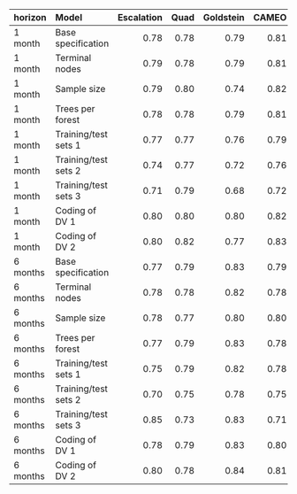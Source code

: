 |horizon  |Model                | Escalation| Quad| Goldstein| CAMEO| Average|
|:--------|:--------------------|----------:|----:|---------:|-----:|-------:|
|1 month  |Base specification   |       0.78| 0.78|      0.79|  0.81|    0.82|
|1 month  |Terminal nodes       |       0.79| 0.78|      0.79|  0.81|    0.82|
|1 month  |Sample size          |       0.79| 0.80|      0.74|  0.82|    0.84|
|1 month  |Trees per forest     |       0.78| 0.78|      0.79|  0.81|    0.82|
|1 month  |Training/test sets 1 |       0.77| 0.77|      0.76|  0.79|    0.80|
|1 month  |Training/test sets 2 |       0.74| 0.77|      0.72|  0.76|    0.77|
|1 month  |Training/test sets 3 |       0.71| 0.79|      0.68|  0.72|    0.74|
|1 month  |Coding of DV 1       |       0.80| 0.80|      0.80|  0.82|    0.83|
|1 month  |Coding of DV 2       |       0.80| 0.82|      0.77|  0.83|    0.80|
|6 months |Base specification   |       0.77| 0.79|      0.83|  0.79|    0.81|
|6 months |Terminal nodes       |       0.78| 0.78|      0.82|  0.78|    0.79|
|6 months |Sample size          |       0.78| 0.77|      0.80|  0.80|    0.82|
|6 months |Trees per forest     |       0.77| 0.79|      0.83|  0.78|    0.81|
|6 months |Training/test sets 1 |       0.75| 0.79|      0.82|  0.78|    0.80|
|6 months |Training/test sets 2 |       0.70| 0.75|      0.78|  0.75|    0.76|
|6 months |Training/test sets 3 |       0.85| 0.73|      0.83|  0.71|    0.81|
|6 months |Coding of DV 1       |       0.78| 0.79|      0.83|  0.80|    0.82|
|6 months |Coding of DV 2       |       0.80| 0.78|      0.84|  0.81|    0.81|
